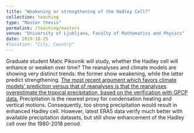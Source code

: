 ```yaml
---
title: "Weakening or strengthening of the Hadley Cell?"
collection: teaching
type: "Master thesis"
permalink: /teaching/masters
venue: "University of Ljubljana, Faculty of Mathematics and Physics"
date: 2019-10-25
#location: "City, Country"
---
```


Graduate student Matic Pikovnik will study, whether the Hadley cell will enhance or weaken over time?
The reanalyses and climate models are showing very distinct trends: the former show weakening, while the latter predict strengthening. [The most recent argument which favors climate models' prediction versus that of reanalyses is that the reanalyses overestimate the tropical precipitation, based on the verification with GPCP data.](https://www.nature.com/articles/s41561-019-0383-x) Precipitation is the nearest proxy for condensation heating and vertical motions. Consequently, too strong precipitation would result in enhanced Hadley cell. However, latest ERA5 data verify much better with available precipitation datasets, but still show enhancement of the Hadley cell over the 1980-2018 period.
